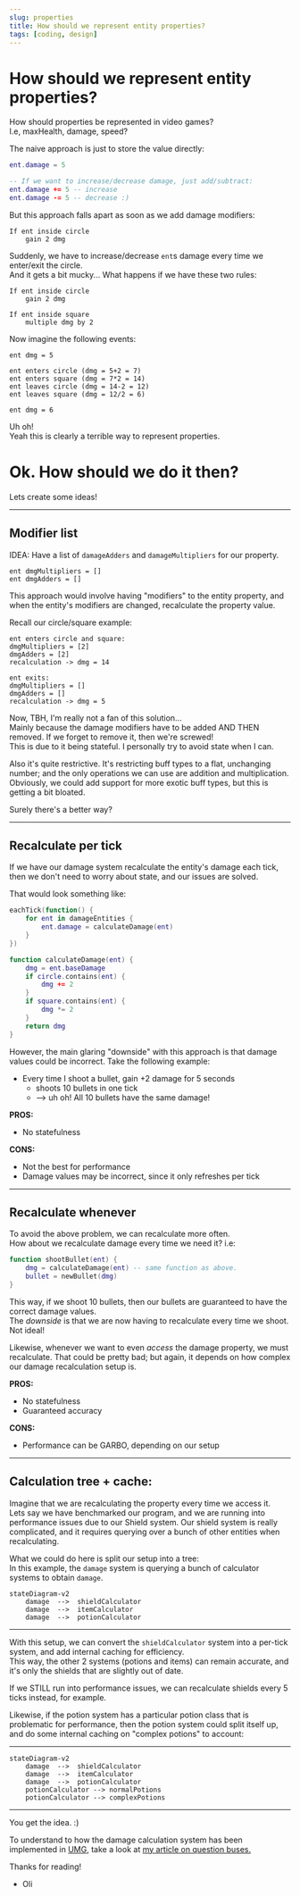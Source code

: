 ```yaml
---
slug: properties
title: How should we represent entity properties?
tags: [coding, design]
---
```


# How should we represent entity properties?

How should properties be represented in video games?<br/>
I.e, maxHealth, damage, speed?

<!--truncate-->

The naive approach is just to store the value directly:
```lua
ent.damage = 5

-- If we want to increase/decrease damage, just add/subtract:
ent.damage += 5 -- increase 
ent.damage -= 5 -- decrease :) 
```

But this approach falls apart as soon as we add damage modifiers:
```
If ent inside circle
    gain 2 dmg
```
Suddenly, we have to increase/decrease `ent`s damage every time we enter/exit the circle.<br/>
And it gets a bit mucky... What happens if we have these two rules:
```
If ent inside circle
    gain 2 dmg

If ent inside square
    multiple dmg by 2
```
Now imagine the following events:
```
ent dmg = 5

ent enters circle (dmg = 5+2 = 7)
ent enters square (dmg = 7*2 = 14)
ent leaves circle (dmg = 14-2 = 12)
ent leaves square (dmg = 12/2 = 6)

ent dmg = 6
```
Uh oh!<br/>
Yeah this is clearly a terrible way to represent properties.


# Ok. How should we do it then?

Lets create some ideas!

-----------

## Modifier list

IDEA: Have a list of `damageAdders` and `damageMultipliers` for our property.
```
ent dmgMultipliers = []
ent dmgAdders = []
```

This approach would involve having "modifiers" to the entity property, and when the entity's modifiers are changed, recalculate the property value.

Recall our circle/square example:
```
ent enters circle and square:
dmgMultipliers = [2] 
dmgAdders = [2] 
recalculation -> dmg = 14

ent exits:
dmgMultipliers = [] 
dmgAdders = [] 
recalculation -> dmg = 5
```

Now, TBH, I'm really not a fan of this solution...<br/>
Mainly because the damage modifiers have to be added AND THEN removed. If we forget to remove it, then we're screwed!<br/>
This is due to it being stateful. I personally try to avoid state when I can.

Also it's quite restrictive. It's restricting buff types to a flat, unchanging number; and the only operations we can use are addition and multiplication.
Obviously, we could add support for more exotic buff types, but this is getting a bit bloated.

Surely there's a better way?

------------


## Recalculate per tick
If we have our damage system recalculate the entity's damage each tick,
then we don't need to worry about state, and our issues are solved.

That would look something like:
```lua
eachTick(function() {
    for ent in damageEntities {
        ent.damage = calculateDamage(ent)
    }
})

function calculateDamage(ent) {
    dmg = ent.baseDamage
    if circle.contains(ent) {
        dmg += 2
    }
    if square.contains(ent) {
        dmg *= 2
    }
    return dmg
}
```

However, the main glaring "downside" with this approach is that damage values could be incorrect. Take the following example:

- Every time I shoot a bullet, gain +2 damage for 5 seconds
    - shoots 10 bullets in one tick
    - --> uh oh! All 10 bullets have the same damage!

**PROS:**
- No statefulness

**CONS:**
- Not the best for performance
- Damage values may be incorrect, since it only refreshes per tick

---------------------

## Recalculate whenever

To avoid the above problem, we can recalculate more often.<br/>
How about we recalculate damage every time we need it? i.e:
```lua
function shootBullet(ent) {
    dmg = calculateDamage(ent) -- same function as above.
    bullet = newBullet(dmg)
}
```
This way, if we shoot 10 bullets, then our bullets are guaranteed to have the correct damage values.<br/>
The *downside* is that we are now having to recalculate every time we shoot. Not ideal!

Likewise, whenever we want to even *access* the damage property, we must recalculate. That could be pretty bad; but again, it depends on how complex our damage recalculation setup is.

**PROS:**
- No statefulness
- Guaranteed accuracy

**CONS:**
- Performance can be GARBO, depending on our setup

-------------


## Calculation tree + cache:

Imagine that we are recalculating the property every time we access it.<br/>
Lets say we have benchmarked our program, and we are running into performance issues due to our Shield system. Our shield system is really complicated, and it requires querying over a bunch of other entities when recalculating.

What we could do here is split our setup into a tree:<br/>
In this example, the `damage` system is querying a bunch of calculator systems to obtain `damage`.

```mermaid
stateDiagram-v2
    damage  -->  shieldCalculator
    damage  -->  itemCalculator
    damage  -->  potionCalculator
```

-------------------

With this setup, we can convert the `shieldCalculator` system into a per-tick system, and add internal caching for efficiency.<br/>
This way, the other 2 systems (potions and items) can remain accurate, and it's only the shields that are slightly out of date.

If we STILL run into performance issues, we can recalculate shields every 5 ticks instead, for example.

Likewise, if the potion system has a particular potion class that is problematic for performance, then the potion system could split itself up, and do some internal caching on "complex potions" to account:

-------------------

```mermaid
stateDiagram-v2
    damage  -->  shieldCalculator
    damage  -->  itemCalculator
    damage  -->  potionCalculator
    potionCalculator --> normalPotions
    potionCalculator --> complexPotions
```

--------------

You get the idea. :)

To understand to how the damage calculation system has been implemented in [UMG](../umgtech), take a look at [my article on question buses.](../buses)

Thanks for reading!
- Oli

